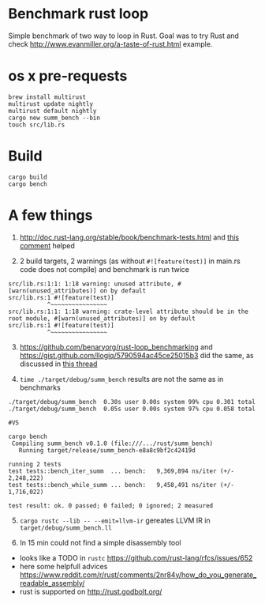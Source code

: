 # Benchmark rust loop 

Simple benchmark of two way to loop in Rust.
Goal was to try Rust and check http://www.evanmiller.org/a-taste-of-rust.html example.


# os x pre-requests

```shell
brew install multirust
multirust update nightly
multirust default nightly
cargo new summ_bench --bin
touch src/lib.rs
```

# Build

```
cargo build
cargo bench
```


# A few things

 1. http://doc.rust-lang.org/stable/book/benchmark-tests.html and [this comment](https://github.com/rust-lang/rust/issues/8191#issuecomment-26105181) helped


 2. 2 build targets, 2 warnings (as without `#![feature(test)]` in main.rs code does not compile) and benchmark is run twice
  ```
src/lib.rs:1:1: 1:18 warning: unused attribute, #[warn(unused_attributes)] on by default
src/lib.rs:1 #![feature(test)]
             ^~~~~~~~~~~~~~~~~
src/lib.rs:1:1: 1:18 warning: crate-level attribute should be in the root module, #[warn(unused_attributes)] on by default
src/lib.rs:1 #![feature(test)]
             ^~~~~~~~~~~~~~~~~
  ```

 3. https://github.com/benaryorg/rust-loop_benchmarking and https://gist.github.com/llogiq/5790594ac45ce25015b3 did the same, as discussed in [this thread](https://users.rust-lang.org/t/benchmark-for-loop-with-range-slower-than-while/1822/2)


 4. `time ./target/debug/summ_bench` results are not the same as in benchmarks

  ```
./target/debug/summ_bench  0.30s user 0.00s system 99% cpu 0.301 total
./target/debug/summ_bench  0.05s user 0.00s system 97% cpu 0.058 total

#VS

cargo bench
   Compiling summ_bench v0.1.0 (file:///.../rust/summ_bench)
     Running target/release/summ_bench-e8a8c9bf2c42419d

running 2 tests
test tests::bench_iter_summ  ... bench:   9,369,894 ns/iter (+/- 2,248,222)
test tests::bench_while_summ ... bench:   9,458,491 ns/iter (+/- 1,716,022)

test result: ok. 0 passed; 0 failed; 0 ignored; 2 measured
  ```


 5. `cargo rustc --lib -- --emit=llvm-ir` gereates LLVM IR in `target/debug/summ_bench.ll`

 6. In 15 min could not find a simple disassembly tool
   - looks like a TODO in `rustc` https://github.com/rust-lang/rfcs/issues/652
   - here some helpfull advices https://www.reddit.com/r/rust/comments/2nr84y/how_do_you_generate_readable_assembly/
   - rust is supported on http://rust.godbolt.org/
